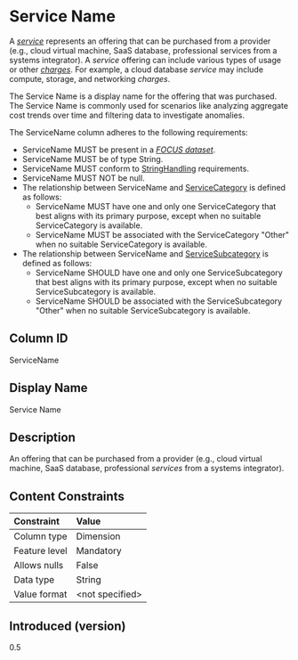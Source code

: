 # Service Name

A [*service*](#glossary:service) represents an offering that can be purchased from a provider (e.g., cloud virtual machine, SaaS database, professional services from a systems integrator). A *service* offering can include various types of usage or other [*charges*](#glossary:charge). For example, a cloud database *service* may include compute, storage, and networking *charges*.

The Service Name is a display name for the offering that was purchased. The Service Name is commonly used for scenarios like analyzing aggregate cost trends over time and filtering data to investigate anomalies.

The ServiceName column adheres to the following requirements:

* ServiceName MUST be present in a [*FOCUS dataset*](#glossary:FOCUS-dataset).
* ServiceName MUST be of type String.
* ServiceName MUST conform to [StringHandling](#stringhandling) requirements.
* ServiceName MUST NOT be null.
* The relationship between ServiceName and [ServiceCategory](#servicecategory) is defined as follows:
  * ServiceName MUST have one and only one ServiceCategory that best aligns with its primary purpose, except when no suitable ServiceCategory is available.
  * ServiceName MUST be associated with the ServiceCategory "Other" when no suitable ServiceCategory is available.
* The relationship between ServiceName and [ServiceSubcategory](#servicesubcategory) is defined as follows:
  * ServiceName SHOULD have one and only one ServiceSubcategory that best aligns with its primary purpose, except when no suitable ServiceSubcategory is available.
  * ServiceName SHOULD be associated with the ServiceSubcategory "Other" when no suitable ServiceSubcategory is available.

## Column ID

ServiceName

## Display Name

Service Name

## Description

An offering that can be purchased from a provider (e.g., cloud virtual machine, SaaS database, professional *services* from a systems integrator).

## Content Constraints

| Constraint      | Value            |
| :-------------- | :--------------- |
| Column type     | Dimension        |
| Feature level   | Mandatory        |
| Allows nulls    | False            |
| Data type       | String           |
| Value format    | \<not specified> |

## Introduced (version)

0.5
